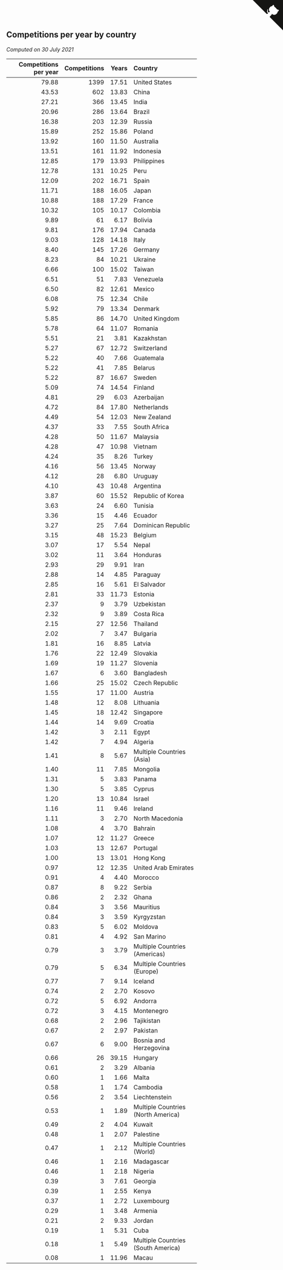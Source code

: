 ## Competitions per year by country

*Computed on 30 July 2021*

| Competitions per year | Competitions | Years | Country |
| ---: | ---: | ---: | :--- |
| 79.88 | 1399 | 17.51 | United States |
| 43.53 | 602 | 13.83 | China |
| 27.21 | 366 | 13.45 | India |
| 20.96 | 286 | 13.64 | Brazil |
| 16.38 | 203 | 12.39 | Russia |
| 15.89 | 252 | 15.86 | Poland |
| 13.92 | 160 | 11.50 | Australia |
| 13.51 | 161 | 11.92 | Indonesia |
| 12.85 | 179 | 13.93 | Philippines |
| 12.78 | 131 | 10.25 | Peru |
| 12.09 | 202 | 16.71 | Spain |
| 11.71 | 188 | 16.05 | Japan |
| 10.88 | 188 | 17.29 | France |
| 10.32 | 105 | 10.17 | Colombia |
| 9.89 | 61 | 6.17 | Bolivia |
| 9.81 | 176 | 17.94 | Canada |
| 9.03 | 128 | 14.18 | Italy |
| 8.40 | 145 | 17.26 | Germany |
| 8.23 | 84 | 10.21 | Ukraine |
| 6.66 | 100 | 15.02 | Taiwan |
| 6.51 | 51 | 7.83 | Venezuela |
| 6.50 | 82 | 12.61 | Mexico |
| 6.08 | 75 | 12.34 | Chile |
| 5.92 | 79 | 13.34 | Denmark |
| 5.85 | 86 | 14.70 | United Kingdom |
| 5.78 | 64 | 11.07 | Romania |
| 5.51 | 21 | 3.81 | Kazakhstan |
| 5.27 | 67 | 12.72 | Switzerland |
| 5.22 | 40 | 7.66 | Guatemala |
| 5.22 | 41 | 7.85 | Belarus |
| 5.22 | 87 | 16.67 | Sweden |
| 5.09 | 74 | 14.54 | Finland |
| 4.81 | 29 | 6.03 | Azerbaijan |
| 4.72 | 84 | 17.80 | Netherlands |
| 4.49 | 54 | 12.03 | New Zealand |
| 4.37 | 33 | 7.55 | South Africa |
| 4.28 | 50 | 11.67 | Malaysia |
| 4.28 | 47 | 10.98 | Vietnam |
| 4.24 | 35 | 8.26 | Turkey |
| 4.16 | 56 | 13.45 | Norway |
| 4.12 | 28 | 6.80 | Uruguay |
| 4.10 | 43 | 10.48 | Argentina |
| 3.87 | 60 | 15.52 | Republic of Korea |
| 3.63 | 24 | 6.60 | Tunisia |
| 3.36 | 15 | 4.46 | Ecuador |
| 3.27 | 25 | 7.64 | Dominican Republic |
| 3.15 | 48 | 15.23 | Belgium |
| 3.07 | 17 | 5.54 | Nepal |
| 3.02 | 11 | 3.64 | Honduras |
| 2.93 | 29 | 9.91 | Iran |
| 2.88 | 14 | 4.85 | Paraguay |
| 2.85 | 16 | 5.61 | El Salvador |
| 2.81 | 33 | 11.73 | Estonia |
| 2.37 | 9 | 3.79 | Uzbekistan |
| 2.32 | 9 | 3.89 | Costa Rica |
| 2.15 | 27 | 12.56 | Thailand |
| 2.02 | 7 | 3.47 | Bulgaria |
| 1.81 | 16 | 8.85 | Latvia |
| 1.76 | 22 | 12.49 | Slovakia |
| 1.69 | 19 | 11.27 | Slovenia |
| 1.67 | 6 | 3.60 | Bangladesh |
| 1.66 | 25 | 15.02 | Czech Republic |
| 1.55 | 17 | 11.00 | Austria |
| 1.48 | 12 | 8.08 | Lithuania |
| 1.45 | 18 | 12.42 | Singapore |
| 1.44 | 14 | 9.69 | Croatia |
| 1.42 | 3 | 2.11 | Egypt |
| 1.42 | 7 | 4.94 | Algeria |
| 1.41 | 8 | 5.67 | Multiple Countries (Asia) |
| 1.40 | 11 | 7.85 | Mongolia |
| 1.31 | 5 | 3.83 | Panama |
| 1.30 | 5 | 3.85 | Cyprus |
| 1.20 | 13 | 10.84 | Israel |
| 1.16 | 11 | 9.46 | Ireland |
| 1.11 | 3 | 2.70 | North Macedonia |
| 1.08 | 4 | 3.70 | Bahrain |
| 1.07 | 12 | 11.27 | Greece |
| 1.03 | 13 | 12.67 | Portugal |
| 1.00 | 13 | 13.01 | Hong Kong |
| 0.97 | 12 | 12.35 | United Arab Emirates |
| 0.91 | 4 | 4.40 | Morocco |
| 0.87 | 8 | 9.22 | Serbia |
| 0.86 | 2 | 2.32 | Ghana |
| 0.84 | 3 | 3.56 | Mauritius |
| 0.84 | 3 | 3.59 | Kyrgyzstan |
| 0.83 | 5 | 6.02 | Moldova |
| 0.81 | 4 | 4.92 | San Marino |
| 0.79 | 3 | 3.79 | Multiple Countries (Americas) |
| 0.79 | 5 | 6.34 | Multiple Countries (Europe) |
| 0.77 | 7 | 9.14 | Iceland |
| 0.74 | 2 | 2.70 | Kosovo |
| 0.72 | 5 | 6.92 | Andorra |
| 0.72 | 3 | 4.15 | Montenegro |
| 0.68 | 2 | 2.96 | Tajikistan |
| 0.67 | 2 | 2.97 | Pakistan |
| 0.67 | 6 | 9.00 | Bosnia and Herzegovina |
| 0.66 | 26 | 39.15 | Hungary |
| 0.61 | 2 | 3.29 | Albania |
| 0.60 | 1 | 1.66 | Malta |
| 0.58 | 1 | 1.74 | Cambodia |
| 0.56 | 2 | 3.54 | Liechtenstein |
| 0.53 | 1 | 1.89 | Multiple Countries (North America) |
| 0.49 | 2 | 4.04 | Kuwait |
| 0.48 | 1 | 2.07 | Palestine |
| 0.47 | 1 | 2.12 | Multiple Countries (World) |
| 0.46 | 1 | 2.16 | Madagascar |
| 0.46 | 1 | 2.18 | Nigeria |
| 0.39 | 3 | 7.61 | Georgia |
| 0.39 | 1 | 2.55 | Kenya |
| 0.37 | 1 | 2.72 | Luxembourg |
| 0.29 | 1 | 3.48 | Armenia |
| 0.21 | 2 | 9.33 | Jordan |
| 0.19 | 1 | 5.31 | Cuba |
| 0.18 | 1 | 5.49 | Multiple Countries (South America) |
| 0.08 | 1 | 11.96 | Macau |


<a href="https://github.com/jonatanklosko/wca_statistics" class="github-corner" aria-label="View source on Github"><svg width="80" height="80" viewBox="0 0 250 250" style="fill:#151513; color:#fff; position: absolute; top: 0; border: 0; right: 0;" aria-hidden="true"><path d="M0,0 L115,115 L130,115 L142,142 L250,250 L250,0 Z"></path><path d="M128.3,109.0 C113.8,99.7 119.0,89.6 119.0,89.6 C122.0,82.7 120.5,78.6 120.5,78.6 C119.2,72.0 123.4,76.3 123.4,76.3 C127.3,80.9 125.5,87.3 125.5,87.3 C122.9,97.6 130.6,101.9 134.4,103.2" fill="currentColor" style="transform-origin: 130px 106px;" class="octo-arm"></path><path d="M115.0,115.0 C114.9,115.1 118.7,116.5 119.8,115.4 L133.7,101.6 C136.9,99.2 139.9,98.4 142.2,98.6 C133.8,88.0 127.5,74.4 143.8,58.0 C148.5,53.4 154.0,51.2 159.7,51.0 C160.3,49.4 163.2,43.6 171.4,40.1 C171.4,40.1 176.1,42.5 178.8,56.2 C183.1,58.6 187.2,61.8 190.9,65.4 C194.5,69.0 197.7,73.2 200.1,77.6 C213.8,80.2 216.3,84.9 216.3,84.9 C212.7,93.1 206.9,96.0 205.4,96.6 C205.1,102.4 203.0,107.8 198.3,112.5 C181.9,128.9 168.3,122.5 157.7,114.1 C157.9,116.9 156.7,120.9 152.7,124.9 L141.0,136.5 C139.8,137.7 141.6,141.9 141.8,141.8 Z" fill="currentColor" class="octo-body"></path></svg></a><style>.github-corner:hover .octo-arm{animation:octocat-wave 560ms ease-in-out}@keyframes octocat-wave{0%,100%{transform:rotate(0)}20%,60%{transform:rotate(-25deg)}40%,80%{transform:rotate(10deg)}}@media (max-width:500px){.github-corner:hover .octo-arm{animation:none}.github-corner .octo-arm{animation:octocat-wave 560ms ease-in-out}}</style>
